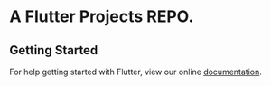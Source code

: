 
# A Flutter Projects REPO.

## Getting Started

For help getting started with Flutter, view our online
[documentation](https://flutter.io/).
